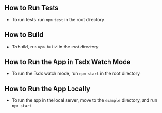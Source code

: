 ## How to Run Tests

- To run tests, run `npm test` in the root directory

## How to Build

- To build, run `npm build` in the root directory

## How to Run the App in Tsdx Watch Mode

- To run the Tsdx watch mode, run `npm start` in the root directory

## How to Run the App Locally

- To run the app in the local server, move to the `example` directory, and run `npm start`
